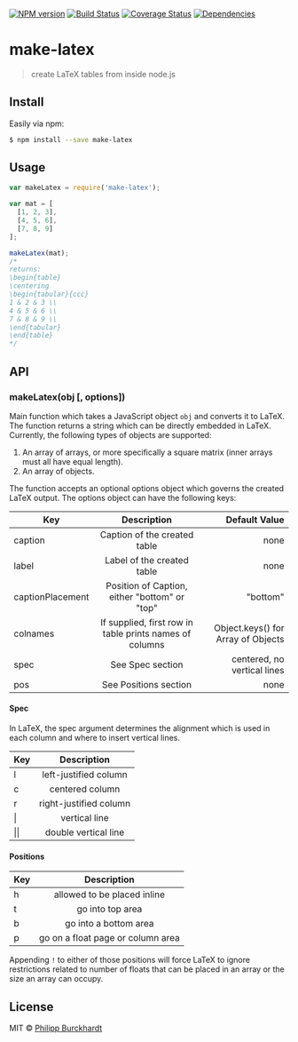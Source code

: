 [![NPM version][npm-image]][npm-url]
[![Build Status][travis-image]][travis-url]
[![Coverage Status][coveralls-image]][coveralls-url]
[![Dependencies][dependencies-image]][dependencies-url]

# make-latex

> create LaTeX tables from inside node.js

## Install

Easily via npm:

```sh
$ npm install --save make-latex
```

## Usage

```js
var makeLatex = require('make-latex');

var mat = [
  [1, 2, 3],
  [4, 5, 6],
  [7, 8, 9]
];

makeLatex(mat);
/*
returns:
\begin{table}
\centering
\begin{tabular}{ccc}
1 & 2 & 3 \\
4 & 5 & 6 \\
7 & 8 & 9 \\
\end{tabular}
\end{table}
*/
```

## API

### makeLatex(obj [, options])

Main function which takes a JavaScript object `obj` and converts it to LaTeX.
The function returns a string which can be directly embedded in LaTeX.
Currently, the following types of objects are supported:

1. An array of arrays, or more specifically a square matrix (inner arrays must all
  have equal length).
2. An array of objects.

The function accepts an optional options object which governs the created LaTeX output.
The options object can have the following keys:

| Key        |   Description           | Default Value |
| ------------- |:-------------:| -----:|
| caption       | Caption of the created table | none |
| label         | Label of the created table | none |
| captionPlacement         | Position of Caption, either "bottom" or "top" | "bottom" |
| colnames      | If supplied, first row in table prints names of columns | Object.keys() for Array of Objects |
| spec          | See Spec section      | centered, no vertical lines
| pos           | See Positions section | none |


#### Spec

In LaTeX, the spec argument determines the alignment which is used
in each column and where to insert vertical lines.

| Key        |   Description  |
| ------------- |:-------------:|
|  l  | left-justified column |
|  c  | centered column |
|  r  | right-justified column |
|  \| 	| vertical line |
|  \|\| |	double vertical line |

#### Positions

| Key        |   Description  |
| ------------- |:-------------:|
|  h  | allowed to be placed inline |
|  t  | go into top area |
|  b  | go into a bottom area |
|  p  | go on a float page or column area |

Appending `!` to either of those positions will force LaTeX to ignore restrictions related to number of floats
that can be placed in an array or the size an array can occupy.

## License

MIT © [Philipp Burckhardt](http://www.philipp-burckhardt.com)

[npm-url]: https://npmjs.org/package/make-latex
[npm-image]: https://badge.fury.io/js/make-latex.svg

[travis-url]: https://travis-ci.org/Planeshifter/node-make-latex
[travis-image]: https://travis-ci.org/Planeshifter/node-make-latex.svg?branch=master

[coveralls-image]: https://img.shields.io/coveralls/Planeshifter/node-make-latex/master.svg
[coveralls-url]: https://coveralls.io/r/Planeshifter/node-make-latex?branch=master

[dependencies-url]: https://david-dm.org/Planeshifter/node-make-latex.svg?theme=shields.io
[dependencies-image]: https://david-dm.org/Planeshifter/node-make-latex
